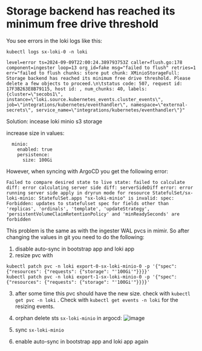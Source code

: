 


# Storage backend has reached its minimum free drive threshold

You see errors in the loki logs like this:

```
kubectl logs sx-loki-0 -n loki

level=error ts=2024-09-09T22:00:24.389793753Z caller=flush.go:178 component=ingester loop=13 org_id=fake msg="failed to flush" retries=1 err="failed to flush chunks: store put chunk: XMinioStorageFull: Storage backend has reached its minimum free drive threshold. Please delete a few objects to proceed.\n\tstatus code: 507, request id: 17F3B263E8B79115, host id: , num_chunks: 40, labels: {cluster=\"secobs1\", instance=\"loki.source.kubernetes_events.cluster_events\", job=\"integrations/kubernetes/eventhandler\", namespace=\"external-secrets\", service_name=\"integrations/kubernetes/eventhandler\"}"
```

Solution: incease loki minio s3 storage


increase size in values:

```
  minio:
    enabled: true
    persistence:
      size: 100Gi
```

However, when syncing with ArgoCD you get the following error:

```
Failed to compare desired state to live state: failed to calculate diff: error calculating server side diff: serverSideDiff error: error running server side apply in dryrun mode for resource StatefulSet/sx-loki-minio: StatefulSet.apps "sx-loki-minio" is invalid: spec: Forbidden: updates to statefulset spec for fields other than 'replicas', 'ordinals', 'template', 'updateStrategy', 'persistentVolumeClaimRetentionPolicy' and 'minReadySeconds' are forbidden
```

This problem is the same as with the ingester WAL pvcs in mimir. So after changing the values in git you need to do the following:

1. disable auto-sync in bootstrap app and loki app
2. resize pvc with 
```
kubectl patch pvc -n loki export-0-sx-loki-minio-0 -p '{"spec": {"resources": {"requests": {"storage": "'100Gi'"}}}}'
kubectl patch pvc -n loki export-1-sx-loki-minio-0 -p '{"spec": {"resources": {"requests": {"storage": "'100Gi'"}}}}'
```
3. after some time this pvc should have the new size. check with `kubectl get pvc -n loki` . Check with `kubectl get events -n loki` for the resizing events.
4. orphan delete sts `sx-loki-minio` in argocd:
   ![image](https://github.com/user-attachments/assets/4f451912-619f-49d2-9b27-d92d1f09f38a)

6. sync `sx-loki-minio`
7. enable auto-sync in bootstrap app and loki app again

